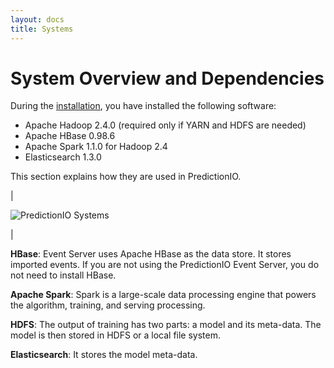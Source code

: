 ```yaml
---
layout: docs
title: Systems
---
```


# System Overview and Dependencies

During the [installation](../install/), you have installed the following
software:

* Apache Hadoop 2.4.0 (required only if YARN and HDFS are needed)
* Apache HBase 0.98.6
* Apache Spark 1.1.0 for Hadoop 2.4
* Elasticsearch 1.3.0

This section explains how they are used in PredictionIO.

|

![PredictionIO Systems]({{site.baseurl}}/images/0.8-engine-data-pipeline.png)

|

**HBase**: Event Server uses Apache HBase as the data store. It stores imported
events. If you are not using the PredictionIO Event Server, you do not need to
install HBase.

**Apache Spark**: Spark is a large-scale data processing engine that powers the
algorithm, training, and serving processing.

**HDFS**: The output of training has two parts: a model and its meta-data. The
model is then stored in HDFS or a local file system.

**Elasticsearch**: It stores the model meta-data.
